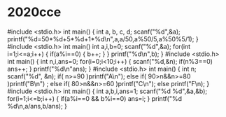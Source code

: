 # 2020cce
#include <stdio.h>
int main()
{
    int a, b, c, d;
    scanf("%d",&a);
    printf("%d=50*%d+5*%d+1*%d\n",a,a/50,a%50/5,a%50%5/1);
}    
#include <stdio.h>
int main()
int a,i,b=0;
scanf("%d",&a);
for(int i=1;i<=a;i++)
{
if(a%i==0)
{
b++;
}
}
printf("%d\n",b);
}
#include <stdio.h>
int main()
{
   int n,i,ans=0;
   for(i=0;i<10;i++)
   {
   scanf("%d,&n);
   if(n%3==0)
   ans++;
   }
   printf("%d\n"ans);
   }
#include <stdio.h>
int main()
{
   int n;
   scanf("%d", &n);
   if( n>=90 )printf("A\n");
   else if( 90>n&&n>=80 )printf("B\n") ;
   else if( 80>n&&n>=60 )printf("C\n");
   else printf("F\n);
   }
   #include <stdio.h>
   int main()
   {
       int a,b,i,ans=1;
       scanf("%d %d",&a,&b);
       for(i=1;i<=b;i++)
       {
       if(a%i==0 && b%i==0)
       ans=i;
       }
       printf("%d %d\n,a/ans,b/ans);
       }
   
